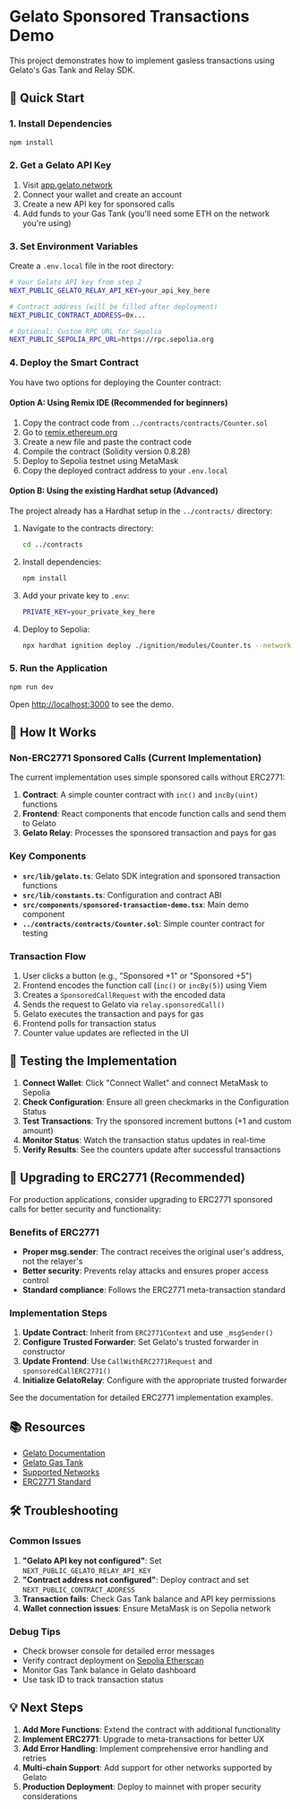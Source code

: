 # Gelato Sponsored Transactions Demo

This project demonstrates how to implement gasless transactions using Gelato's Gas Tank and Relay SDK.

## 🚀 Quick Start

### 1. Install Dependencies

```bash
npm install
```

### 2. Get a Gelato API Key

1. Visit [app.gelato.network](https://app.gelato.network/)
2. Connect your wallet and create an account
3. Create a new API key for sponsored calls
4. Add funds to your Gas Tank (you'll need some ETH on the network you're using)

### 3. Set Environment Variables

Create a `.env.local` file in the root directory:

```bash
# Your Gelato API key from step 2
NEXT_PUBLIC_GELATO_RELAY_API_KEY=your_api_key_here

# Contract address (will be filled after deployment)
NEXT_PUBLIC_CONTRACT_ADDRESS=0x...

# Optional: Custom RPC URL for Sepolia
NEXT_PUBLIC_SEPOLIA_RPC_URL=https://rpc.sepolia.org
```

### 4. Deploy the Smart Contract

You have two options for deploying the Counter contract:

#### Option A: Using Remix IDE (Recommended for beginners)

1. Copy the contract code from `../contracts/contracts/Counter.sol`
2. Go to [remix.ethereum.org](https://remix.ethereum.org/)
3. Create a new file and paste the contract code
4. Compile the contract (Solidity version 0.8.28)
5. Deploy to Sepolia testnet using MetaMask
6. Copy the deployed contract address to your `.env.local`

#### Option B: Using the existing Hardhat setup (Advanced)

The project already has a Hardhat setup in the `../contracts/` directory:

1. Navigate to the contracts directory:
   ```bash
   cd ../contracts
   ```

2. Install dependencies:
   ```bash
   npm install
   ```

3. Add your private key to `.env`:
   ```bash
   PRIVATE_KEY=your_private_key_here
   ```

4. Deploy to Sepolia:
   ```bash
   npx hardhat ignition deploy ./ignition/modules/Counter.ts --network sepolia
   ```

### 5. Run the Application

```bash
npm run dev
```

Open [http://localhost:3000](http://localhost:3000) to see the demo.

## 🔧 How It Works

### Non-ERC2771 Sponsored Calls (Current Implementation)

The current implementation uses simple sponsored calls without ERC2771:

1. **Contract**: A simple counter contract with `inc()` and `incBy(uint)` functions
2. **Frontend**: React components that encode function calls and send them to Gelato
3. **Gelato Relay**: Processes the sponsored transaction and pays for gas

### Key Components

- **`src/lib/gelato.ts`**: Gelato SDK integration and sponsored transaction functions
- **`src/lib/constants.ts`**: Configuration and contract ABI
- **`src/components/sponsored-transaction-demo.tsx`**: Main demo component
- **`../contracts/contracts/Counter.sol`**: Simple counter contract for testing

### Transaction Flow

1. User clicks a button (e.g., "Sponsored +1" or "Sponsored +5")
2. Frontend encodes the function call (`inc()` or `incBy(5)`) using Viem
3. Creates a `SponsoredCallRequest` with the encoded data
4. Sends the request to Gelato via `relay.sponsoredCall()`
5. Gelato executes the transaction and pays for gas
6. Frontend polls for transaction status
7. Counter value updates are reflected in the UI

## 🎯 Testing the Implementation

1. **Connect Wallet**: Click "Connect Wallet" and connect MetaMask to Sepolia
2. **Check Configuration**: Ensure all green checkmarks in the Configuration Status
3. **Test Transactions**: Try the sponsored increment buttons (+1 and custom amount)
4. **Monitor Status**: Watch the transaction status updates in real-time
5. **Verify Results**: See the counters update after successful transactions

## 🔄 Upgrading to ERC2771 (Recommended)

For production applications, consider upgrading to ERC2771 sponsored calls for better security and functionality:

### Benefits of ERC2771
- **Proper msg.sender**: The contract receives the original user's address, not the relayer's
- **Better security**: Prevents relay attacks and ensures proper access control
- **Standard compliance**: Follows the ERC2771 meta-transaction standard

### Implementation Steps

1. **Update Contract**: Inherit from `ERC2771Context` and use `_msgSender()`
2. **Configure Trusted Forwarder**: Set Gelato's trusted forwarder in constructor
3. **Update Frontend**: Use `CallWithERC2771Request` and `sponsoredCallERC2771()`
4. **Initialize GelatoRelay**: Configure with the appropriate trusted forwarder

See the documentation for detailed ERC2771 implementation examples.

## 📚 Resources

- [Gelato Documentation](https://docs.gelato.network/)
- [Gelato Gas Tank](https://docs.gelato.network/developer-services/relay/gas-tank)
- [Supported Networks](https://docs.gelato.network/developer-services/relay/supported-networks)
- [ERC2771 Standard](https://eips.ethereum.org/EIPS/eip-2771)

## 🛠 Troubleshooting

### Common Issues

1. **"Gelato API key not configured"**: Set `NEXT_PUBLIC_GELATO_RELAY_API_KEY`
2. **"Contract address not configured"**: Deploy contract and set `NEXT_PUBLIC_CONTRACT_ADDRESS`
3. **Transaction fails**: Check Gas Tank balance and API key permissions
4. **Wallet connection issues**: Ensure MetaMask is on Sepolia network

### Debug Tips

- Check browser console for detailed error messages
- Verify contract deployment on [Sepolia Etherscan](https://sepolia.etherscan.io/)
- Monitor Gas Tank balance in Gelato dashboard
- Use task ID to track transaction status

## 💡 Next Steps

1. **Add More Functions**: Extend the contract with additional functionality
2. **Implement ERC2771**: Upgrade to meta-transactions for better UX
3. **Add Error Handling**: Implement comprehensive error handling and retries
4. **Multi-chain Support**: Add support for other networks supported by Gelato
5. **Production Deployment**: Deploy to mainnet with proper security considerations